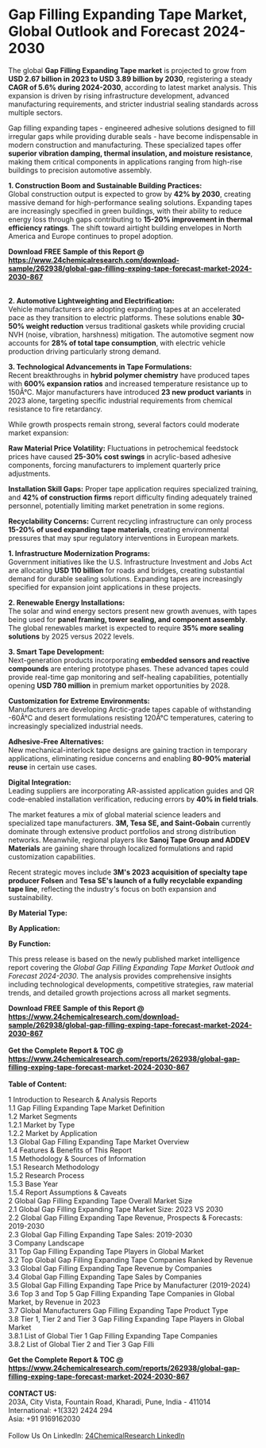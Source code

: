 <h1>Gap Filling Expanding Tape Market, Global Outlook and Forecast 2024-2030</h1><p>The global <strong>Gap Filling Expanding Tape market</strong> is projected to grow from <strong>USD 2.67 billion in 2023 to USD 3.89 billion by 2030</strong>, registering a steady <strong>CAGR of 5.6% during 2024-2030</strong>, according to latest market analysis. This expansion is driven by rising infrastructure development, advanced manufacturing requirements, and stricter industrial sealing standards across multiple sectors.</p><p>Gap filling expanding tapes - engineered adhesive solutions designed to fill irregular gaps while providing durable seals - have become indispensable in modern construction and manufacturing. These specialized tapes offer <strong>superior vibration damping, thermal insulation, and moisture resistance</strong>, making them critical components in applications ranging from high-rise buildings to precision automotive assembly.</p><p><strong>1. Construction Boom and Sustainable Building Practices:</strong><br>
Global construction output is expected to grow by <strong>42% by 2030</strong>, creating massive demand for high-performance sealing solutions. Expanding tapes are increasingly specified in green buildings, with their ability to reduce energy loss through gaps contributing to <strong>15-20% improvement in thermal efficiency ratings</strong>. The shift toward airtight building envelopes in North America and Europe continues to propel adoption.</p><div><b>Download FREE Sample of this Report @ 
            <a href="https://www.24chemicalresearch.com/download-sample/262938/global-gap-filling-exping-tape-forecast-market-2024-2030-867">
            https://www.24chemicalresearch.com/download-sample/262938/global-gap-filling-exping-tape-forecast-market-2024-2030-867</a></b></div><br><p><strong>2. Automotive Lightweighting and Electrification:</strong><br>
Vehicle manufacturers are adopting expanding tapes at an accelerated pace as they transition to electric platforms. These solutions enable <strong>30-50% weight reduction</strong> versus traditional gaskets while providing crucial NVH (noise, vibration, harshness) mitigation. The automotive segment now accounts for <strong>28% of total tape consumption</strong>, with electric vehicle production driving particularly strong demand.</p><p><strong>3. Technological Advancements in Tape Formulations:</strong><br>
Recent breakthroughs in <strong>hybrid polymer chemistry</strong> have produced tapes with <strong>600% expansion ratios</strong> and increased temperature resistance up to 150Â°C. Major manufacturers have introduced <strong>23 new product variants</strong> in 2023 alone, targeting specific industrial requirements from chemical resistance to fire retardancy.</p><p>While growth prospects remain strong, several factors could moderate market expansion:</p><p><strong>Raw Material Price Volatility:</strong> Fluctuations in petrochemical feedstock prices have caused <strong>25-30% cost swings</strong> in acrylic-based adhesive components, forcing manufacturers to implement quarterly price adjustments.</p><p><strong>Installation Skill Gaps:</strong> Proper tape application requires specialized training, and <strong>42% of construction firms</strong> report difficulty finding adequately trained personnel, potentially limiting market penetration in some regions.</p><p><strong>Recyclability Concerns:</strong> Current recycling infrastructure can only process <strong>15-20% of used expanding tape materials</strong>, creating environmental pressures that may spur regulatory interventions in European markets.</p><p><strong>1. Infrastructure Modernization Programs:</strong><br>
Government initiatives like the U.S. Infrastructure Investment and Jobs Act are allocating <strong>USD 110 billion</strong> for roads and bridges, creating substantial demand for durable sealing solutions. Expanding tapes are increasingly specified for expansion joint applications in these projects.</p><p><strong>2. Renewable Energy Installations:</strong><br>
The solar and wind energy sectors present new growth avenues, with tapes being used for <strong>panel framing, tower sealing, and component assembly</strong>. The global renewables market is expected to require <strong>35% more sealing solutions</strong> by 2025 versus 2022 levels.</p><p><strong>3. Smart Tape Development:</strong><br>
Next-generation products incorporating <strong>embedded sensors and reactive compounds</strong> are entering prototype phases. These advanced tapes could provide real-time gap monitoring and self-healing capabilities, potentially opening <strong>USD 780 million</strong> in premium market opportunities by 2028.</p><p><strong>Customization for Extreme Environments:</strong><br>
    Manufacturers are developing Arctic-grade tapes capable of withstanding -60Â°C and desert formulations resisting 120Â°C temperatures, catering to increasingly specialized industrial needs.</p><p><strong>Adhesive-Free Alternatives:</strong><br>
    New mechanical-interlock tape designs are gaining traction in temporary applications, eliminating residue concerns and enabling <strong>80-90% material reuse</strong> in certain use cases.</p><p><strong>Digital Integration:</strong><br>
    Leading suppliers are incorporating AR-assisted application guides and QR code-enabled installation verification, reducing errors by <strong>40% in field trials</strong>.</p><p>The market features a mix of global material science leaders and specialized tape manufacturers. <strong>3M, Tesa SE, and Saint-Gobain</strong> currently dominate through extensive product portfolios and strong distribution networks. Meanwhile, regional players like <strong>Sanoj Tape Group and ADDEV Materials</strong> are gaining share through localized formulations and rapid customization capabilities.</p><p>Recent strategic moves include <strong>3M's 2023 acquisition of specialty tape producer Folsen</strong> and <strong>Tesa SE's launch of a fully recyclable expanding tape line</strong>, reflecting the industry's focus on both expansion and sustainability.</p><p><strong>By Material Type:</strong></p><p><strong>By Application:</strong></p><p><strong>By Function:</strong></p><p>This press release is based on the newly published market intelligence report covering the <em>Global Gap Filling Expanding Tape Market Outlook and Forecast 2024-2030</em>. The analysis provides comprehensive insights including technological developments, competitive strategies, raw material trends, and detailed growth projections across all market segments.</p><div><b>Download FREE Sample of this Report @ 
            <a href="https://www.24chemicalresearch.com/download-sample/262938/global-gap-filling-exping-tape-forecast-market-2024-2030-867">
            https://www.24chemicalresearch.com/download-sample/262938/global-gap-filling-exping-tape-forecast-market-2024-2030-867</a></b></div><br><div><b>Get the Complete Report & TOC @ 
            <a href="https://www.24chemicalresearch.com/reports/262938/global-gap-filling-exping-tape-forecast-market-2024-2030-867">
            https://www.24chemicalresearch.com/reports/262938/global-gap-filling-exping-tape-forecast-market-2024-2030-867</a></b></div><br>
            <b>Table of Content:</b><p>1 Introduction to Research & Analysis Reports<br />
    1.1 Gap Filling Expanding Tape Market Definition<br />
    1.2 Market Segments<br />
        1.2.1 Market by Type<br />
        1.2.2 Market by Application<br />
    1.3 Global Gap Filling Expanding Tape Market Overview<br />
    1.4 Features & Benefits of This Report<br />
    1.5 Methodology & Sources of Information<br />
        1.5.1 Research Methodology<br />
        1.5.2 Research Process<br />
        1.5.3 Base Year<br />
        1.5.4 Report Assumptions & Caveats<br />
2 Global Gap Filling Expanding Tape Overall Market Size<br />
    2.1 Global Gap Filling Expanding Tape Market Size: 2023 VS 2030<br />
    2.2 Global Gap Filling Expanding Tape Revenue, Prospects & Forecasts: 2019-2030<br />
    2.3 Global Gap Filling Expanding Tape Sales: 2019-2030<br />
3 Company Landscape<br />
    3.1 Top Gap Filling Expanding Tape Players in Global Market<br />
    3.2 Top Global Gap Filling Expanding Tape Companies Ranked by Revenue<br />
    3.3 Global Gap Filling Expanding Tape Revenue by Companies<br />
    3.4 Global Gap Filling Expanding Tape Sales by Companies<br />
    3.5 Global Gap Filling Expanding Tape Price by Manufacturer (2019-2024)<br />
    3.6 Top 3 and Top 5 Gap Filling Expanding Tape Companies in Global Market, by Revenue in 2023<br />
    3.7 Global Manufacturers Gap Filling Expanding Tape Product Type<br />
    3.8 Tier 1, Tier 2 and Tier 3 Gap Filling Expanding Tape Players in Global Market<br />
        3.8.1 List of Global Tier 1 Gap Filling Expanding Tape Companies<br />
        3.8.2 List of Global Tier 2 and Tier 3 Gap Filli</p><div><b>Get the Complete Report & TOC @ 
            <a href="https://www.24chemicalresearch.com/reports/262938/global-gap-filling-exping-tape-forecast-market-2024-2030-867">
            https://www.24chemicalresearch.com/reports/262938/global-gap-filling-exping-tape-forecast-market-2024-2030-867</a></b></div><br><b>CONTACT US:</b><br>
            203A, City Vista, Fountain Road, Kharadi, Pune, India - 411014<br>
            International: +1(332) 2424 294<br>
            Asia: +91 9169162030 <br><br>
            Follow Us On LinkedIn: <a href="https://www.linkedin.com/company/24chemicalresearch/">24ChemicalResearch LinkedIn</a>